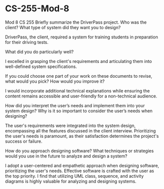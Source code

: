 # CS-255-Mod-8
Mod 8 CS 255
Briefly summarize the DriverPass project. Who was the client? What type of system did they want you to design?

DriverPass, the client, required a system for training students in preparation for their driving tests.

What did you do particularly well?

I excelled in grasping the client's requirements and articulating them into well-defined system specifications.

If you could choose one part of your work on these documents to revise, what would you pick? How would you improve it?

I would incorporate additional technical explanations while ensuring the content remains accessible and user-friendly for a non-technical audience.

How did you interpret the user’s needs and implement them into your system design? Why is it so important to consider the user’s needs when designing?

The user's requirements were integrated into the system design, encompassing all the features discussed in the client interview. Prioritizing the user's needs is paramount, as their satisfaction determines the project's success or failure.

How do you approach designing software? What techniques or strategies would you use in the future to analyze and design a system?

I adopt a user-centered and empathetic approach when designing software, prioritizing the user's needs. Effective software is crafted with the user as the top priority. I find that utilizing UML class, sequence, and activity diagrams is highly valuable for analyzing and designing systems.
